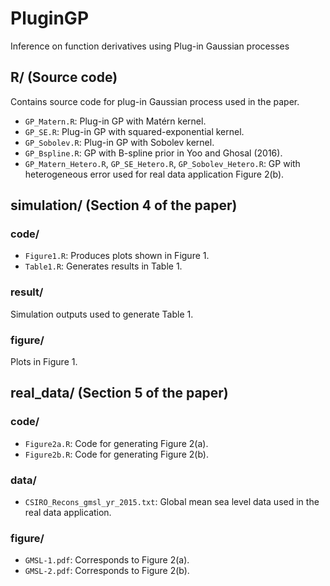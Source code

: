 # PluginGP
Inference on function derivatives using Plug-in Gaussian processes

## R/ (Source code)
Contains source code for plug-in Gaussian process used in the paper.
- `GP_Matern.R`: Plug-in GP with Matérn kernel.
- `GP_SE.R`: Plug-in GP with squared-exponential kernel.
- `GP_Sobolev.R`: Plug-in GP with Sobolev kernel.
- `GP_Bspline.R`: GP with B-spline prior in Yoo and Ghosal (2016).
- `GP_Matern_Hetero.R`, `GP_SE_Hetero.R`, `GP_Sobolev_Hetero.R`: GP with heterogeneous error used for real data application Figure 2(b).

## simulation/ (Section 4 of the paper)
### code/
- `Figure1.R`: Produces plots shown in Figure 1.
- `Table1.R`: Generates results in Table 1.

### result/
Simulation outputs used to generate Table 1.

### figure/
Plots in Figure 1.

## real_data/ (Section 5 of the paper)
### code/
- `Figure2a.R`: Code for generating Figure 2(a).
- `Figure2b.R`: Code for generating Figure 2(b).

### data/
- `CSIRO_Recons_gmsl_yr_2015.txt`: Global mean sea level data used in the real data application.

### figure/
- `GMSL-1.pdf`: Corresponds to Figure 2(a).
- `GMSL-2.pdf`: Corresponds to Figure 2(b).
